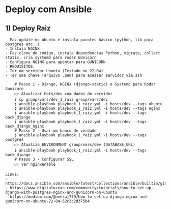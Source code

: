 # Deploy com Ansible

## 1) Deploy Raiz

    - Faz update no ubuntu e instala pacotes básico (python, lib para postgres etc..)
    - Instala NGINX
    - Faz clone do código, instala dependencias Python, migrate, collect static, cria systemD para rodar GUnicorn
    - Configura NGINX para apontar para GUNICORN
    - REQUISITOS:
    - Ter um servidor Ubuntu (Testado no 22.04)
    - Ter uma chave (arquivo .pem) para acessar servidor via ssh

```shell
    # Passo 1 - Django, NGINX (django+static) e Systemd para Rodar Gunicorn
    👉 Atualizar hots/dev com dados do servidor
    ❯ cp group/vars/dev_1_raiz group/vars/dev
    ❯ ansible-playbook playbook_1_raiz.yml -i hosts/dev --tags ubuntu
    ❯ ansible-playbook playbook_1_raiz.yml -i hosts/dev --tags nginx
    ❯ ansible-playbook playbook_1_raiz.yml -i hosts/dev --tags back_django
    ❯ ansible-playbook playbook_1_raiz.yml -i hosts/dev --tags back_django_nginx
    # Passo 2 - Usar um banco de verdade
    ❯ ansible-playbook playbook_1_raiz.yml -i hosts/dev --tags postgres
    👉 Atualiza ENVIRONMENT group/vars/dev (DATABASE_URL)
    ❯ ansible-playbook playbook_1_raiz.yml -i hosts/dev --tags back_django
    # Passo 3 - Configurar SSL
    👉 Ver nginxenable

```
    Links:
    - https://docs.ansible.com/ansible/latest/collections/ansible/builtin/git_module.html
    - https://www.digitalocean.com/community/tutorials/how-to-set-up-django-with-postgres-nginx-and-gunicorn-on-ubuntu
    - https://medium.com/@neeraj779/how-to-set-up-django-nginx-and-gunicorn-on-ubuntu-22-04-52c3c2d375b4
